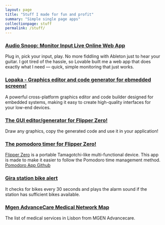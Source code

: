 ```yaml
---
layout: page
title: "Stuff I made for fun and profit"
summary: "Simple single page apps"
collectionpage: stuff
permalink: /stuff/
---
```


### [Audio Snoop: Monitor Input Live Online Web App](/stuff/audio-snoop)

Plug in, pick your input, play. No more fiddling with Ableton just to hear your guitar. I got tired of the hassle, so Lovable built me a web app that does exactly what I need — quick, simple monitoring that just works.

<!-- ### [Minimalistic Lightweight Laptop Stand DIY](/general/2022/10/15/flipper-zero-pomodoro.html)

This is a 5th iteration of my minimalistic plywood laptop stand design. Total weight is less than 100 grams and it suits any MacBook. The total raise is 20% higher than any other stand on market. And It costs just 5€ to produce! -->

### [Lopaka - Graphics editor and code generator for ebmedded screens!](/general/2023/06/07/embedded-screen-graphics-designer.html)

A powerful cross-platform graphics editor and code builder designed for embedded systems, making it easy to create high-quality interfaces for your low-end devices.

### [The GUI editor/generator for Flipper Zero!](/stuff/fui-editor)

Draw any graphics, copy the generated code and use it in your application! 

### [The pomodoro timer for Flipper Zero!](/general/2022/10/15/flipper-zero-pomodoro.html)

[Flipper Zero](https://flipperzero.one/) is a portable Tamagotchi-like multi-functional device. This app is made to make it easier to follow the Pomodoro time management method. [Pomodoro App Github](https://github.com/sbrin/flipperzero_pomodoro)

### [Gira station bike alert](/stuff/gira)

It checks for bikes every 30 seconds and plays the alarm sound if the station has sufficient bikes available.

### [Mgen AdvanceCare Medical Network Map](/stuff/mgen)

The list of medical services in Lisbon from MGEN Advancecare.